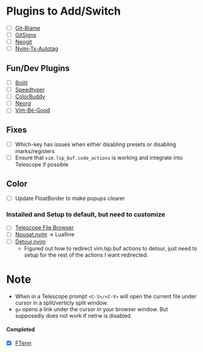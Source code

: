 # Plugins to Add/Switch
- [ ] [Git-Blame](https://github.com/f-person/git-blame.nvim)
- [ ] [GitSigns](https://github.com/lewis6991/gitsigns.nvim)
- [ ] [Neogit](https://github.com/TimUntersberger/neogit)
- [ ] [Nvim-Ts-Autotag](https://github.com/windwp/nvim-ts-autotag)

## Fun/Dev Plugins
- [ ] [Boilit](https://github.com/gennaro-tedesco/boilit)
- [ ] [Speedtyper](https://github.com/NStefan002/speedtyper.nvim)
- [ ] [ColorBuddy](https://github.com/tjdevries/colorbuddy.nvim)
- [ ] [Neorg](https//github.com/vhyrro/neorg)
- [ ] [Vim-Be-Good](https://github.com/theprimeagen/vim-be-good)

## Fixes
- [ ] Which-key has issues when either disabling presets or disabling marks/registers
- [ ] Ensure that `vim.lsp_buf.code_actions` is working and integrate into Telescope if possible

## Color
- [ ] Update FloatBorder to make popups clearer

### Installed and Setup to default, but need to customize
- [ ] [Telescope File Browser](https://github.com/nvim-telescope/telescope-file-browser.nvim)
- [ ] [Nougat.nvim](https://github.com/MunifTanjim/nougat.nvim) -> Lualline
- [ ] [Detour.nvim](https://github.com/carbon-steel/detour.nvim)
    - Figured out how to redirect vim.lsp.buf actions to detour, just need to setup for the rest of the actions I want 
      redirected.

# Note
- When in a Telescope prompt `<C-S>/<C-V>` will open the current file under cursor in a split/verticly split window.
- `gx` opens a link under the cursor in your browser window. But supposedly does not work if netrw is disabled.

#### Completed
- [X] [FTerm](https://github.com/numToStr/FTerm.nvim)
